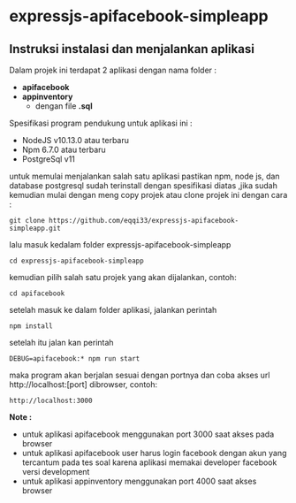 # expressjs-apifacebook-simpleapp
## Instruksi instalasi dan menjalankan aplikasi

Dalam projek ini terdapat 2 aplikasi dengan nama folder :

 - **apifacebook**
 - **appinventory**
	 - dengan file **.sql**

Spesifikasi program pendukung untuk aplikasi ini :
-   NodeJS v10.13.0 atau terbaru    
-   Npm 6.7.0 atau terbaru
-  PostgreSql v11

untuk memulai menjalankan salah satu aplikasi pastikan npm, node js, dan database postgresql sudah terinstall dengan spesifikasi diatas ,jika sudah kemudian mulai dengan meng copy projek atau clone projek ini dengan cara :
```
git clone https://github.com/eqqi33/expressjs-apifacebook-simpleapp.git
```
lalu masuk kedalam folder expressjs-apifacebook-simpleapp

    cd expressjs-apifacebook-simpleapp

kemudian pilih salah satu projek yang akan dijalankan, contoh:
	

    cd apifacebook
 
setelah masuk ke dalam folder aplikasi, jalankan perintah

    npm install

setelah itu jalan kan perintah

    DEBUG=apifacebook:* npm run start

maka program akan berjalan sesuai dengan portnya dan coba akses url http://localhost:[port] dibrowser, contoh:

    http://localhost:3000
 
 **Note :**
	 

 - untuk aplikasi apifacebook menggunakan port 3000 saat akses pada browser
 - untuk aplikasi apifacebook user harus login facebook dengan akun yang tercantum pada tes soal karena aplikasi memakai developer facebook versi development
 - untuk aplikasi appinventory menggunakan port 4000 saat akses browser

 

 
